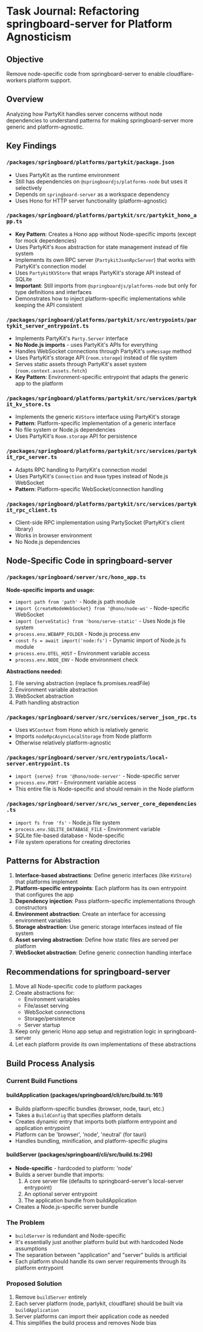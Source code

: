 # Task Journal: Refactoring springboard-server for Platform Agnosticism

## Objective
Remove node-specific code from springboard-server to enable cloudflare-workers platform support.

## Overview
Analyzing how PartyKit handles server concerns without node dependencies to understand patterns for making springboard-server more generic and platform-agnostic.

## Key Findings

### `/packages/springboard/platforms/partykit/package.json`
- Uses PartyKit as the runtime environment
- Still has dependencies on `@springboardjs/platforms-node` but uses it selectively
- Depends on `springboard-server` as a workspace dependency
- Uses Hono for HTTP server functionality (platform-agnostic)

### `/packages/springboard/platforms/partykit/src/partykit_hono_app.ts`
- **Key Pattern**: Creates a Hono app without Node-specific imports (except for mock dependencies)
- Uses PartyKit's `Room` abstraction for state management instead of file system
- Implements its own RPC server (`PartykitJsonRpcServer`) that works with PartyKit's connection model
- Uses `PartykitKVStore` that wraps PartyKit's storage API instead of SQLite
- **Important**: Still imports from `@springboardjs/platforms-node` but only for type definitions and interfaces
- Demonstrates how to inject platform-specific implementations while keeping the API consistent

### `/packages/springboard/platforms/partykit/src/entrypoints/partykit_server_entrypoint.ts`
- Implements PartyKit's `Party.Server` interface
- **No Node.js imports** - uses PartyKit's APIs for everything
- Handles WebSocket connections through PartyKit's `onMessage` method
- Uses PartyKit's storage API (`room.storage`) instead of file system
- Serves static assets through PartyKit's asset system (`room.context.assets.fetch`)
- **Key Pattern**: Environment-specific entrypoint that adapts the generic app to the platform

### `/packages/springboard/platforms/partykit/src/services/partykit_kv_store.ts`
- Implements the generic `KVStore` interface using PartyKit's storage
- **Pattern**: Platform-specific implementation of a generic interface
- No file system or Node.js dependencies
- Uses PartyKit's `Room.storage` API for persistence

### `/packages/springboard/platforms/partykit/src/services/partykit_rpc_server.ts`
- Adapts RPC handling to PartyKit's connection model
- Uses PartyKit's `Connection` and `Room` types instead of Node.js WebSocket
- **Pattern**: Platform-specific WebSocket/connection handling

### `/packages/springboard/platforms/partykit/src/services/partykit_rpc_client.ts`
- Client-side RPC implementation using PartySocket (PartyKit's client library)
- Works in browser environment
- No Node.js dependencies

## Node-Specific Code in springboard-server

### `/packages/springboard/server/src/hono_app.ts`
**Node-specific imports and usage:**
- `import path from 'path'` - Node.js path module
- `import {createNodeWebSocket} from '@hono/node-ws'` - Node-specific WebSocket
- `import {serveStatic} from 'hono/serve-static'` - Uses Node.js file system
- `process.env.WEBAPP_FOLDER` - Node.js process.env
- `const fs = await import('node:fs')` - Dynamic import of Node.js fs module
- `process.env.OTEL_HOST` - Environment variable access
- `process.env.NODE_ENV` - Node environment check

**Abstractions needed:**
1. File serving abstraction (replace fs.promises.readFile)
2. Environment variable abstraction
3. WebSocket abstraction
4. Path handling abstraction

### `/packages/springboard/server/src/services/server_json_rpc.ts`
- Uses `WSContext` from Hono which is relatively generic
- Imports `nodeRpcAsyncLocalStorage` from Node platform
- Otherwise relatively platform-agnostic

### `/packages/springboard/server/src/entrypoints/local-server.entrypoint.ts`
- `import {serve} from '@hono/node-server'` - Node-specific server
- `process.env.PORT` - Environment variable access
- This entire file is Node-specific and should remain in the Node platform

### `/packages/springboard/server/src/ws_server_core_dependencies.ts`
- `import fs from 'fs'` - Node.js file system
- `process.env.SQLITE_DATABASE_FILE` - Environment variable
- SQLite file-based database - Node-specific
- File system operations for creating directories

## Patterns for Abstraction

1. **Interface-based abstractions**: Define generic interfaces (like `KVStore`) that platforms implement
2. **Platform-specific entrypoints**: Each platform has its own entrypoint that configures the app
3. **Dependency injection**: Pass platform-specific implementations through constructors
4. **Environment abstraction**: Create an interface for accessing environment variables
5. **Storage abstraction**: Use generic storage interfaces instead of file system
6. **Asset serving abstraction**: Define how static files are served per platform
7. **WebSocket abstraction**: Define generic connection handling interface

## Recommendations for springboard-server

1. Move all Node-specific code to platform packages
2. Create abstractions for:
   - Environment variables
   - File/asset serving
   - WebSocket connections
   - Storage/persistence
   - Server startup
3. Keep only generic Hono app setup and registration logic in springboard-server
4. Let each platform provide its own implementations of these abstractions

## Build Process Analysis

### Current Build Functions

#### buildApplication (packages/springboard/cli/src/build.ts:161)
- Builds platform-specific bundles (browser, node, tauri, etc.)
- Takes a `BuildConfig` that specifies platform details
- Creates dynamic entry that imports both platform entrypoint and application entrypoint
- Platform can be 'browser', 'node', 'neutral' (for tauri)
- Handles bundling, minification, and platform-specific plugins

#### buildServer (packages/springboard/cli/src/build.ts:296)
- **Node-specific** - hardcoded to platform: 'node'
- Builds a server bundle that imports:
  1. A core server file (defaults to springboard-server's local-server entrypoint)
  2. An optional server entrypoint
  3. The application bundle from buildApplication
- Creates a Node.js-specific server bundle

### The Problem
- `buildServer` is redundant and Node-specific
- It's essentially just another platform build but with hardcoded Node assumptions
- The separation between "application" and "server" builds is artificial
- Each platform should handle its own server requirements through its platform entrypoint

### Proposed Solution
1. Remove `buildServer` entirely
2. Each server platform (node, partykit, cloudflare) should be built via `buildApplication`
3. Server platforms can import their application code as needed
4. This simplifies the build process and removes Node bias